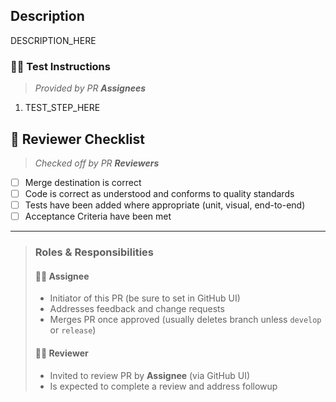 ## Description

DESCRIPTION_HERE

<!--
### 🖼 Demo

![](DEMO_IMAGE_LINK_HERE)
-->

<!-- If applicable, use "Before/After Table" located at end of file -->

### 👩‍🔬 Test Instructions

> _Provided by PR **Assignees**_

1. TEST_STEP_HERE

## 🔎 Reviewer Checklist

> _Checked off by PR **Reviewers**_

- [ ] Merge destination is correct
- [ ] Code is correct as understood and conforms to quality standards
- [ ] Tests have been added where appropriate (unit, visual, end-to-end)
- [ ] Acceptance Criteria have been met

<!--
Optional additions:
- [ ] Code has been tested and confirmed locally
-->

---

> ### Roles & Responsibilities
>
> #### 👨‍💻 Assignee
>
> - Initiator of this PR (be sure to set in GitHub UI)
> - Addresses feedback and change requests
> - Merges PR once approved (usually deletes branch unless `develop` or `release`)
>
> #### 👩‍💻 Reviewer
>
> - Invited to review PR by **Assignee** (via GitHub UI)
> - Is expected to complete a review and address followup

<!--
## Before/After Table

<table>
<tr><th>Before</th><th>After</th></tr>
<tr>
<td>

![](BEFORE_IMAGE_LINK_HERE)

</td>
<td>

![](AFTER_IMAGE_LINK_HERE)

</td>
</tr>
</table>
-->